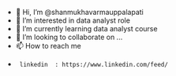 - 👋 Hi, I’m @shanmukhavarmauppalapati
- 👀 I’m interested in data analyst role
- 🌱 I’m currently learning data analyst course
- 💞️ I’m looking to collaborate on ...
- 📫 How to reach me 
-      linkedin  : https://www.linkedin.com/feed/



<!---
shanmukhavarmauppalapati/shanmukhavarmauppalapati is a ✨ special ✨ repository because its `README.md` (this file) appears on your GitHub profile.
You can click the Preview link to take a look at your changes.
--->
